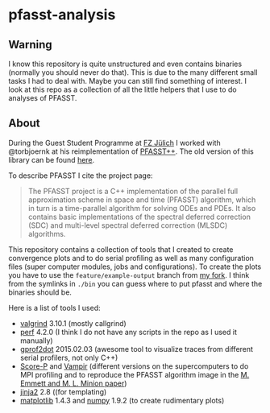 pfasst-analysis
===============

Warning
-------
I know this repository is quite unstructured and even contains binaries (normally you should never do that). This is due to the many different small tasks I had to deal with. Maybe you can still find something of interest. I look at this repo as a collection of all the little helpers that I use to do analyses of PFASST.


About
-----
During the Guest Student Programme at [FZ Jülich](http://www.fz-juelich.de/portal/DE/Home/home_node.html) I worked with @torbjoernk at his reimplementation of [PFASST++](https://github.com/torbjoernk/PFASST). The old version of this library can be found [here](https://github.com/Parallel-in-Time/PFASST).

To describe PFASST I cite the project page:

> The PFASST project is a C++ implementation of the parallel full approximation scheme in space and time (PFASST) algorithm, which in turn is a time-parallel algorithm for solving ODEs and PDEs. It also contains basic implementations of the spectral deferred correction (SDC) and multi-level spectral deferred correction (MLSDC) algorithms.

This repository contains a collection of tools that I created to create convergence plots and to do serial profiling as well as many configuration files (super computer modules, jobs and configurations). To create the plots you have to use the `feature/example-output` branch from [my fork](https://github.com/f-koehler/PFASST). I think from the symlinks in `./bin` you can guess where to put pfasst and where the binaries should be.

Here is a list of tools I used:

- [valgrind](http://valgrind.org/) 3.10.1 (mostly callgrind)
- [perf](https://perf.wiki.kernel.org/index.php/Main_Page) 4.2.0 (I think I do not have any scripts in the repo as I used it manually)
- [gprof2dot](https://github.com/jrfonseca/gprof2dot.git) 2015.02.03 (awesome tool to visualize traces from different serial profilers, not only C++)
- [Score-P](http://www.vi-hps.org/projects/score-p/) and [Vampir](https://www.vampir.eu/) (different versions on the supercomputers to do MPI profiling and to reproduce the PFASST algorithm image in the [M. Emmett and M. L. Minion paper](http://dx.doi.org/10.2140/camcos.2012.7.105))
- [jinja2](http://jinja.pocoo.org/) 2.8 ((for templating)
- [matplotlib](http://matplotlib.org/) 1.4.3 and [numpy](http://www.numpy.org/) 1.9.2 (to create rudimentary plots)
